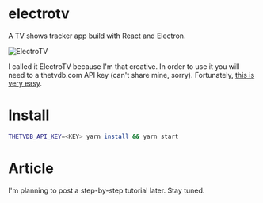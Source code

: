 # electrotv
A TV shows tracker app build with React and Electron. 

![ElectroTV](https://www.dropbox.com/s/9zpehporuu2uxct/electro-tv-screen.png?raw=1)

I called it ElectroTV because I'm that creative. In order to use it you will need to a thetvdb.com API key (can't share mine, sorry). Fortunately, [this is very easy](https://www.thetvdb.com/?tab=apiregister).

Install
=====

```bash
THETVDB_API_KEY=<KEY> yarn install && yarn start
```

Article
=====
I'm planning to post a step-by-step tutorial later. Stay tuned.

